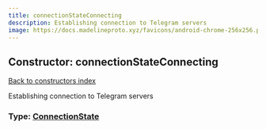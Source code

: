 ```yaml
---
title: connectionStateConnecting
description: Establishing connection to Telegram servers
image: https://docs.madelineproto.xyz/favicons/android-chrome-256x256.png
---
```

## Constructor: connectionStateConnecting  
[Back to constructors index](index.md)



Establishing connection to Telegram servers




### Type: [ConnectionState](../types/ConnectionState.md)


